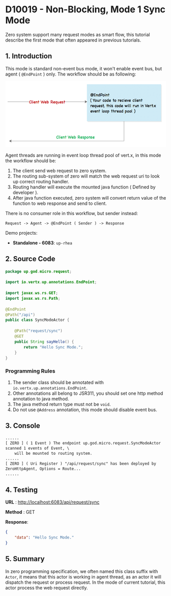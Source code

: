 # D10019 - Non-Blocking, Mode 1 Sync Mode

Zero system support many request modes as smart flow, this tutorial describe the first mode that often appeared in previous tutorials.

## 1. Introduction

This mode is standard non-event bus mode, it won't enable event bus, but agent \( `@EndPoint` \) only. The workflow should be as following:

![](/doc/image/request-mode1.png)

Agent threads are running in event loop thread pool of vert.x, in this mode the workflow should be:

1. The client send web request to zero system.
2. The routing sub-system of zero will match the web request uri to look up correct routing handler.
3. Routing handler will execute the mounted java function \( Defined by developer \).
4. After java function executed, zero system will convert return value of the function to web response and send to client.

There is no consumer role in this workflow, but sender instead:

```
Request -> Agent -> @EndPoint ( Sender ) -> Response
```

Demo projects:

* **Standalone - 6083**: `up-rhea`

## 2. Source Code

```java
package up.god.micro.request;

import io.vertx.up.annotations.EndPoint;

import javax.ws.rs.GET;
import javax.ws.rs.Path;

@EndPoint
@Path("/api")
public class SyncModeActor {

    @Path("request/sync")
    @GET
    public String sayHello() {
        return "Hello Sync Mode.";
    }
}
```

### Programming Rules

1. The sender class should be annotated with `io.vertx.up.annotations.EndPoint`.
2. Other annotations all belong to JSR311, you should set one http method annotation to java method.
3. The java method return type must not be `void`.
4. Do not use `@Address` annotation, this mode should disable event bus.

## 3. Console

```shell
......
[ ZERO ] ( 1 Event ) The endpoint up.god.micro.request.SyncModeActor scanned 1 events of Event, \
    will be mounted to routing system.
......
[ ZERO ] ( Uri Register ) "/api/request/sync" has been deployed by ZeroHttpAgent, Options = Route...
......
```

## 4. Testing

**URL** : [http://localhost:6083/api/request/sync](http://localhost:6083/api/request/sync)

**Method** : GET

**Response**:

```json
{
    "data": "Hello Sync Mode."
}
```

## 5. Summary

In zero programming specification, we often named this class suffix with `Actor`, it means that this actor is working in agent thread, as an actor it will dispatch the request or process request. In the mode of current tutorial, this actor process the web request directly.

